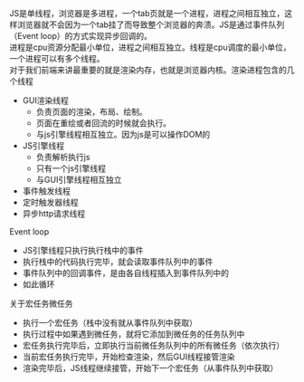 JS是单线程，浏览器是多进程，一个tab页就是一个进程，进程之间相互独立，这样浏览器就不会因为一个tab挂了而导致整个浏览器的奔溃。JS是通过事件队列（Event loop）的方式实现异步回调的。  
进程是cpu资源分配最小单位，进程之间相互独立。线程是cpu调度的最小单位，一个进程可以有多个线程。  
对于我们前端来讲最重要的就是渲染内存，也就是浏览器内核。渲染进程包含的几个线程
*  GUI渲染线程
    * 负责页面的渲染，布局、绘制。
    * 页面在重绘或者回流的时候就会执行。
    * 与js引擎线程相互独立。因为js是可以操作DOM的
* JS引擎线程
    * 负责解析执行js
    * 只有一个js引擎线程
    * 与GUI引擎线程相互独立
* 事件触发线程
* 定时触发器线程
* 异步http请求线程

Event loop
* JS引擎线程只执行执行栈中的事件
* 执行栈中的代码执行完毕，就会读取事件队列中的事件
* 事件队列中的回调事件，是由各自线程插入到事件队列中的
* 如此循环

关于宏任务微任务
* 执行一个宏任务（栈中没有就从事件队列中获取）
* 执行过程中如果遇到微任务，就将它添加到微任务的任务队列中
* 宏任务执行完毕后，立即执行当前微任务队列中的所有微任务（依次执行）
* 当前宏任务执行完毕，开始检查渲染，然后GUI线程接管渲染
* 渲染完毕后，JS线程继续接管，开始下一个宏任务（从事件队列中获取）
